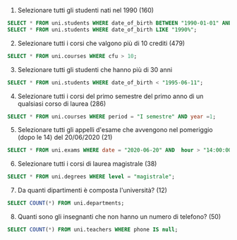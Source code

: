 1. Selezionare tutti gli studenti nati nel 1990 (160)

```sql
SELECT * FROM uni.students WHERE date_of_birth BETWEEN "1990-01-01" AND "1990-12-31";
SELECT * FROM uni.students WHERE date_of_birth LIKE "1990%";
```

2. Selezionare tutti i corsi che valgono più di 10 crediti (479)

```sql
SELECT * FROM uni.courses WHERE cfu > 10;
```

3. Selezionare tutti gli studenti che hanno più di 30 anni

```sql
SELECT * FROM uni.students WHERE date_of_birth < "1995-06-11";
```

4. Selezionare tutti i corsi del primo semestre del primo anno di un qualsiasi corso di laurea (286)

```sql
SELECT * FROM uni.courses WHERE period = "I semestre" AND year =1;
```

5. Selezionare tutti gli appelli d'esame che avvengono nel pomeriggio (dopo le 14) del 20/06/2020 (21)

```sql
SELECT * FROM uni.exams WHERE date = "2020-06-20" AND  hour > "14:00:00";
```

6. Selezionare tutti i corsi di laurea magistrale (38)

```sql
SELECT * FROM uni.degrees WHERE level = "magistrale";
```

7. Da quanti dipartimenti è composta l'università? (12)

```sql
SELECT COUNT(*) FROM uni.departments;
```

8. Quanti sono gli insegnanti che non hanno un numero di telefono? (50)

```sql
SELECT COUNT(*) FROM uni.teachers WHERE phone IS null;
```
